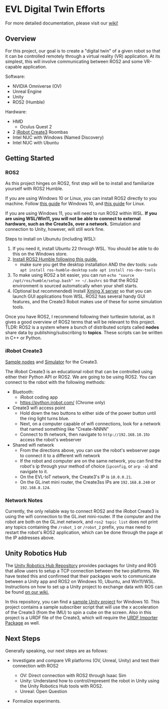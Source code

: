 # EVL Digital Twin Efforts

For more detailed documentation, please visit our [wiki!](https://github.com/uic-evl/digital-twin/wiki)

## Overview

For this project, our goal is to create a "digital twin" of a given robot so that it can be controlled remotely through a virtual reality (VR) application. At its simplest, this will involve communicating between ROS2 and some VR-capable application.

Software:
* NVIDIA Omniverse (OV)
* Unreal Engine
* Unity
* ROS2 (Humble)

Hardware:
* HMD
    * Oculus Quest 2
* 2 [iRobot Create3](https://iroboteducation.github.io/create3_docs/) Roombas
* Intel NUC with Windows (Named Discovery)
* Intel NUC with Ubuntu

## Getting Started

### ROS2

As this project hinges on ROS2, first step will be to install and familiarize yourself with ROS2 Humble. 

If you are using Windows 10 or Linux, you can install ROS2 directly to you machine. Follow [this guide](https://docs.ros.org/en/humble/Installation/Windows-Install-Binary.html) for Windows 10, and [this guide](https://docs.ros.org/en/humble/Installation/Ubuntu-Install-Debians.html) for Linux.

If you are using Windows 11, you will need to run ROS2 within WSL. **If you are using WSL/Win11, you will not be able to connect to external hardware, such as the Create3s, over a network.** Simulation and connection to Unity, however, will still work fine. 

Steps to install on Ubunutu (including WSL):
1. If you need it, install Ubuntu 22 through WSL. You should be able to do this on the Windows store.
2. [Install ROS2 Humble following this guide.](https://docs.ros.org/en/humble/Installation/Ubuntu-Install-Debians.html) 
    * make sure you get the desktop installation AND the dev tools:
            `sudo apt install ros-humble-desktop`
            `sudo apt install ros-dev-tools`
3. To make using ROS2 a bit easier, you can run `echo "source /opt/ros/humble/setup.bash" >> ~/.bashrc` so that the ROS2 environment is sourced automatically when your shell starts. 
4. (Optional but recommended) Install [Xming X server](http://www.straightrunning.com/XmingNotes/) so that you can launch GUI applications from WSL. ROS2 has several handy GUI features, and the Create3 Robot makes use of these for some simulation tools. 

Once you have ROS2, I recommend following their turtlesim tutorial, as it gives a good overview of ROS2 terms that will be relevant to this project. TLDR: ROS2 is a system where a bunch of distributed scripts called **nodes** share data by publishing/subscribing to **topics**. These scripts can be written in C++ or Python.

### iRobot Create3

[Sample nodes](https://github.com/iRobotEducation/create3_examples/tree/humble) and [Simulator](https://github.com/iRobotEducation/create3_sim/tree/humble) for the Create3.

The iRobot Create3 is an educational robot that can be controlled using either their Python API or ROS2. We are going to be using ROS2. You can connect to the robot with the following methods:
* Bluetooth:
    * iRobot coding app 
    * https://python.irobot.com/ (Chrome only)
* Create3 wifi access point
    * Hold down the two buttons to either side of the power button until the ring light turns blue. 
    * Next, on a computer capable of wifi connections, look for a network that named something like "Create-NNNN"
    * Connect to th network, then navigate to `http://192.168.10.1`to access the robot's webserver
* Shared wifi network
    * From the directions above, you can use the robot's webserver page to connect it to a different wifi network
    * If the robot and computer are on the same network, you can find the robot's ip through your method of choice (`ipconfig`, or `arp -a`) and navigate to it. 
    * On the EVL-IoT network, the Create3's IP is `10.0.0.21`.
    * On the GL.inet mini router, the Create3ss IPs are `192.168.8.240` or `192.168.8.124`.
 
### Network Notes

Currently, the only reliable way to connect ROS2 and the iRobot Create3 is using the wifi connection to the GL.inet mini-router. If the computer and the robot are both on the GL.inet network, and `ros2 topic list` does not print any topics containing the `/robot_1` or `/robot_2` prefix, you max need to restart the robot's ROS2 application, which can be done through the page at the IP addresses above. 

## Unity Robotics Hub 

The [Unity Robotics Hub Repository](https://github.com/Unity-Technologies/Unity-Robotics-Hub) provides packages for Unity and ROS that allow users to setup a TCP connection between the two platforms. We have tested this and confirmed that their packages work to communicate between a Unity app and ROS2 on Windows 10, Ubuntu, and Win11/WSL. Instructions on how to set up a Unity project to exchange data with ROS can be found [on our wiki.](https://github.com/uic-evl/digital-twin/wiki/Connecting-Unity-to-ROS2-on-Ubuntu)

In this repository, you can find a [sample Unity project](https://github.com/uic-evl/digital-twin/tree/main/Unity_Sample_Win10/DigitalTwin) for Windows 10. This project contains a sample subscriber script that will use the x acceleration of the Create3 (from the IMU) to spin a cube on the screen. Also in this project is a URDF file of the Create3, which will require the [URDF Importer Package](https://github.com/Unity-Technologies/Unity-Robotics-Hub/blob/main/tutorials/urdf_importer/urdf_tutorial.md) as well. 

## Next Steps

Generally speaking, our next steps are as follows:
* Investigate and compare VR platforms (OV, Unreal, Unity) and test their connection with ROS2
    * OV: Direct connection with ROS2 through Isaac Sim
    * Unity: Understand how to control/represent the robot in Unity using the Unity Robotics Hub tools with ROS2.   
    * Unreal: Open Question

* Formalize experiments.
